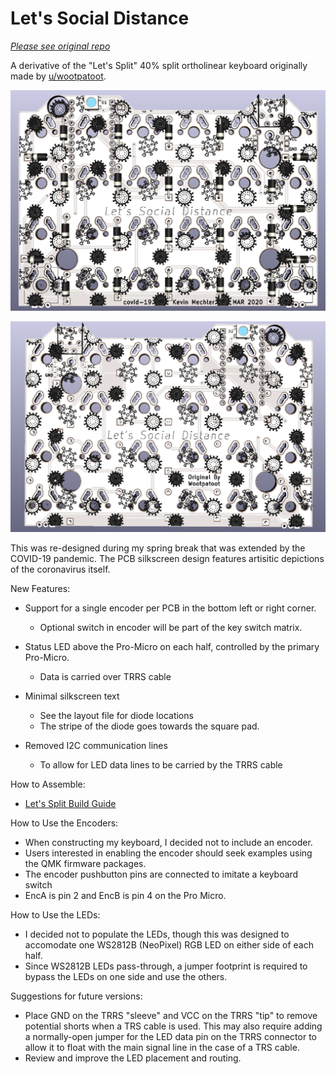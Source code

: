 # Let's Social Distance

[*Please see original repo*](https://github.com/KevinMechler/Let-s-Social-Distance)

A derivative of the "Let's Split" 40% split ortholinear keyboard originally made by [u/wootpatoot](https://www.reddit.com/user/wootpatoot/).


![alt text](https://github.com/KevinMechler/Portfolio/blob/master/2020%20Mechanical%20Keyboard%20PCB/Renders/PCB_Front.PNG)

![alt text](https://github.com/KevinMechler/Portfolio/blob/master/2020%20Mechanical%20Keyboard%20PCB/Renders/PCB_Back.PNG)

This was re-designed during my spring break that was extended by the COVID-19 pandemic.
The PCB silkscreen design features artisitic depictions of the coronavirus itself.

New Features:
* Support for a single encoder per PCB in the bottom left or right corner.

    * Optional switch in encoder will be part of the key switch matrix.

* Status LED above the Pro-Micro on each half, controlled by the primary Pro-Micro.

    * Data is carried over TRRS cable

* Minimal silkscreen text 

    * See the layout file for diode locations
    * The stripe of the diode goes towards the square pad.
    
* Removed I2C communication lines

    * To allow for LED data lines to be carried by the TRRS cable

How to Assemble:
* [Let's Split Build Guide](https://github.com/nicinabox/lets-split-guide)

How to Use the Encoders:
* When constructing my keyboard, I decided not to include an encoder.
* Users interested in enabling the encoder should seek examples using the QMK firmware packages.
* The encoder pushbutton pins are connected to imitate a keyboard switch
* EncA is pin 2 and EncB is pin 4 on the Pro Micro.

How to Use the LEDs:
* I decided not to populate the LEDs, though this was designed to accomodate one WS2812B (NeoPixel) RGB LED on either side of each half.
* Since WS2812B LEDs pass-through, a jumper footprint is required to bypass the LEDs on one side and use the others.

Suggestions for future versions:
* Place GND on the TRRS "sleeve" and VCC on the TRRS "tip" to remove potential shorts when a TRS cable is used. This may also require adding a normally-open jumper for the LED data pin on the TRRS connector to allow it to float with the main signal line in the case of a TRS cable.
* Review and improve the LED placement and routing. 
